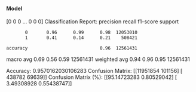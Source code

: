 #### Model
[0 0 0 ... 0 0 0]
Classification Report:
              precision    recall  f1-score   support

           0       0.96      0.99      0.98  12053010
           1       0.41      0.14      0.21    508421

    accuracy                           0.96  12561431
   macro avg       0.69      0.56      0.59  12561431
weighted avg       0.94      0.96      0.95  12561431

Accuracy: 0.9570162030106283
Confusion Matrix:
[[11951854   101156]
 [  438782    69639]]
Confusion Matrix (%):
[[95.14723283  0.80529042]
 [ 3.49308928  0.55438747]]

